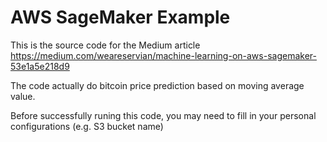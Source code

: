 # AWS SageMaker Example

This is the source code for the Medium article 
https://medium.com/weareservian/machine-learning-on-aws-sagemaker-53e1a5e218d9

The code actually do bitcoin price prediction based on moving average value.

Before successfully runing this code, you may need to fill in your personal configurations (e.g. S3 bucket name)

